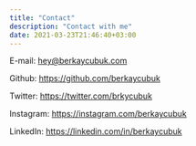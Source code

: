 ```yaml
---
title: "Contact"
description: "Contact with me"
date: 2021-03-23T21:46:40+03:00
---
```


E-mail: hey@berkaycubuk.com

Github: https://github.com/berkaycubuk

Twitter: https://twitter.com/brkycubuk

Instagram: https://instagram.com/berkaycubuk

LinkedIn: https://linkedin.com/in/berkaycubuk